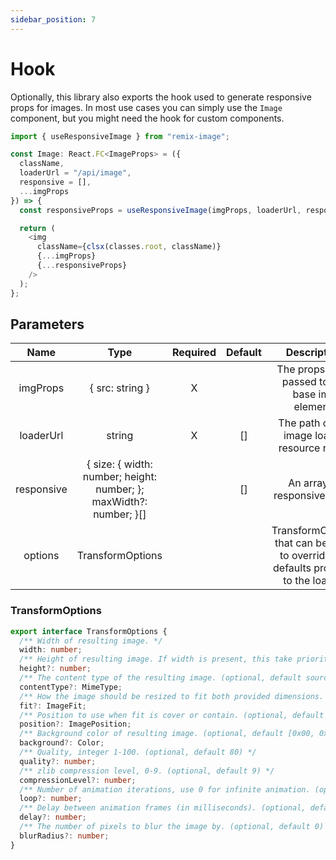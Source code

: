```yaml
---
sidebar_position: 7
---
```


# Hook

Optionally, this library also exports the hook used to generate responsive props for images.
In most use cases you can simply use the `Image` component, but you might need the hook for custom components.

```typescript jsx
import { useResponsiveImage } from "remix-image";

const Image: React.FC<ImageProps> = ({
  className,
  loaderUrl = "/api/image",
  responsive = [],
  ...imgProps
}) => {
  const responsiveProps = useResponsiveImage(imgProps, loaderUrl, responsive);

  return (
    <img
      className={clsx(classes.root, className)}
      {...imgProps}
      {...responsiveProps}
    />
  );
};
```

## Parameters
|    Name    |                                Type                                | Required | Default |                                     Description                                     |
|:----------:|:------------------------------------------------------------------:|:--------:|:-------:|:-----------------------------------------------------------------------------------:|
|  imgProps  |                          { src: string }                           |     X    |         |                   The props to be passed to the base img element.                   |
| loaderUrl  |                               string                               |     X    |    []   |                    The path of the image loader resource route.                     |
| responsive | { size: { width: number; height: number; }; maxWidth?: number; }[] |          |    []   |                            An array of responsive sizes.                            |
|  options   |                          TransformOptions                          |          |         | TransformOptions that can be used to override the defaults provided to the loader.  |

### TransformOptions
```typescript
export interface TransformOptions {
  /** Width of resulting image. */
  width: number;
  /** Height of resulting image. If width is present, this take priority. */
  height?: number;
  /** The content type of the resulting image. (optional, default source type) */
  contentType?: MimeType;
  /** How the image should be resized to fit both provided dimensions. (optional, default 'contain') */
  fit?: ImageFit;
  /** Position to use when fit is cover or contain. (optional, default 'center') */
  position?: ImagePosition;
  /** Background color of resulting image. (optional, default [0x00, 0x00, 0x00, 0x00]) */
  background?: Color;
  /** Quality, integer 1-100. (optional, default 80) */
  quality?: number;
  /** zlib compression level, 0-9. (optional, default 9) */
  compressionLevel?: number;
  /** Number of animation iterations, use 0 for infinite animation. (optional, default 0) */
  loop?: number;
  /** Delay between animation frames (in milliseconds). (optional, default 100) */
  delay?: number;
  /** The number of pixels to blur the image by. (optional, default 0) */
  blurRadius?: number;
}
```
